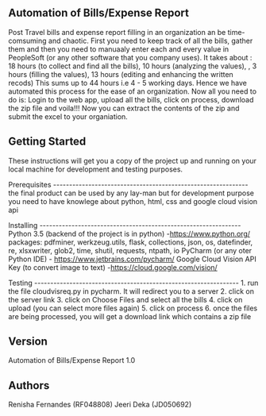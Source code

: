 
Automation of Bills/Expense Report
--------------------------------------------------------------
Post Travel bills and expense report filling in an organization an be time-comsuming and chaotic. First you need to keep track of all the bills, gather them and then you need to manuaaly enter each and every value in PeopleSoft (or any other software that you company uses). 
It takes about : 18 hours (to collect and find all the bills), 10 hours (analyzing the values), , 3 hours (filling the values), 13 hours (editing and enhancing the written recods)
This sums up to 44 hours i.e 4 - 5 working days. 
Hence we have automated this process for the ease of an organization. Now all you need to do is:
Login to the web app, upload all the bills, click on process, download the zip file and voila!!!
Now you can extract the contents of the zip and submit the excel to your organiation.

Getting Started
-----------------------------------------------------------------
These instructions will get you a copy of the project up and running on your local machine for development and testing purposes.

 Prerequisites
    -------------------------------------------------------------
    the final product can be used by any lay-man but for development purpose you need to have knowlege about python, html, css and google cloud vision api

 Installing
    ---------------------------------------------------------------
    Python 3.5 (backend of the project is in python) -https://www.python.org/
        packages:
            pdfminer, werkzeug.utils, flask, collections, json,  os,  datefinder, re, xlsxwriter, glob2, time, shutil, requests, ntpath, io
    PyCharm (or any oter Python IDE) - https://www.jetbrains.com/pycharm/
    Google Cloud Vision API Key (to convert image to text) -https://cloud.google.com/vision/

 Testing
    ----------------------------------------------------------------
    1. run the file cloudvisreq.py in pycharm. It will redirect you to a server
    2. click on the server link
    3. click on Choose Files and select all the bills
    4. click on upload (you can select more files again)
    5. click on process
    6. once the files are being processed, you will get a download link which contains a zip file

Version
--------------------------------------------------------------------
Automation of Bills/Expense Report 1.0

Authors
--------------------------------------------------------------------
Renisha Fernandes (RF048808)
Jeeri Deka (JD050692)





